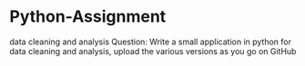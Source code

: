 # Python-Assignment
data cleaning and analysis
Question:
Write	a	small	application	in	python	for	data	cleaning	and	analysis, upload	the	
various	versions	as	you	go	on	GitHub
